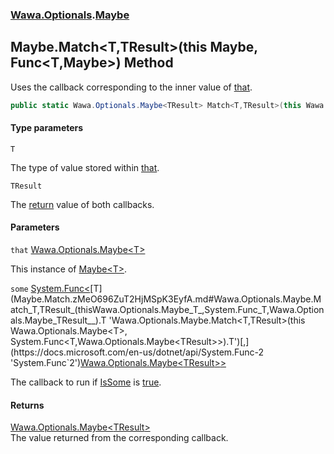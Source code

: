 ### [Wawa.Optionals](Wawa.Optionals.md 'Wawa.Optionals').[Maybe](Maybe.md 'Wawa.Optionals.Maybe')

## Maybe.Match<T,TResult>(this Maybe<T>, Func<T,Maybe<TResult>>) Method

Uses the callback corresponding to the inner value of [that](Maybe.Match.zMeO696ZuT2HjMSpK3EyfA.md#Wawa.Optionals.Maybe.Match_T,TResult_(thisWawa.Optionals.Maybe_T_,System.Func_T,Wawa.Optionals.Maybe_TResult__).that 'Wawa.Optionals.Maybe.Match<T,TResult>(this Wawa.Optionals.Maybe<T>, System.Func<T,Wawa.Optionals.Maybe<TResult>>).that').

```csharp
public static Wawa.Optionals.Maybe<TResult> Match<T,TResult>(this Wawa.Optionals.Maybe<T> that, System.Func<T,Wawa.Optionals.Maybe<TResult>> some);
```
#### Type parameters

<a name='Wawa.Optionals.Maybe.Match_T,TResult_(thisWawa.Optionals.Maybe_T_,System.Func_T,Wawa.Optionals.Maybe_TResult__).T'></a>

`T`

The type of value stored within [that](Maybe.Match.zMeO696ZuT2HjMSpK3EyfA.md#Wawa.Optionals.Maybe.Match_T,TResult_(thisWawa.Optionals.Maybe_T_,System.Func_T,Wawa.Optionals.Maybe_TResult__).that 'Wawa.Optionals.Maybe.Match<T,TResult>(this Wawa.Optionals.Maybe<T>, System.Func<T,Wawa.Optionals.Maybe<TResult>>).that').

<a name='Wawa.Optionals.Maybe.Match_T,TResult_(thisWawa.Optionals.Maybe_T_,System.Func_T,Wawa.Optionals.Maybe_TResult__).TResult'></a>

`TResult`

The [return](https://docs.microsoft.com/en-us/dotnet/csharp/language-reference/keywords/return 'https://docs.microsoft.com/en-us/dotnet/csharp/language-reference/keywords/return') value of both callbacks.
#### Parameters

<a name='Wawa.Optionals.Maybe.Match_T,TResult_(thisWawa.Optionals.Maybe_T_,System.Func_T,Wawa.Optionals.Maybe_TResult__).that'></a>

`that` [Wawa.Optionals.Maybe&lt;](Maybe_T_.md 'Wawa.Optionals.Maybe<T>')[T](Maybe.Match.zMeO696ZuT2HjMSpK3EyfA.md#Wawa.Optionals.Maybe.Match_T,TResult_(thisWawa.Optionals.Maybe_T_,System.Func_T,Wawa.Optionals.Maybe_TResult__).T 'Wawa.Optionals.Maybe.Match<T,TResult>(this Wawa.Optionals.Maybe<T>, System.Func<T,Wawa.Optionals.Maybe<TResult>>).T')[&gt;](Maybe_T_.md 'Wawa.Optionals.Maybe<T>')

This instance of [Maybe&lt;T&gt;](Maybe_T_.md 'Wawa.Optionals.Maybe<T>').

<a name='Wawa.Optionals.Maybe.Match_T,TResult_(thisWawa.Optionals.Maybe_T_,System.Func_T,Wawa.Optionals.Maybe_TResult__).some'></a>

`some` [System.Func&lt;](https://docs.microsoft.com/en-us/dotnet/api/System.Func-2 'System.Func`2')[T](Maybe.Match.zMeO696ZuT2HjMSpK3EyfA.md#Wawa.Optionals.Maybe.Match_T,TResult_(thisWawa.Optionals.Maybe_T_,System.Func_T,Wawa.Optionals.Maybe_TResult__).T 'Wawa.Optionals.Maybe.Match<T,TResult>(this Wawa.Optionals.Maybe<T>, System.Func<T,Wawa.Optionals.Maybe<TResult>>).T')[,](https://docs.microsoft.com/en-us/dotnet/api/System.Func-2 'System.Func`2')[Wawa.Optionals.Maybe&lt;](Maybe_T_.md 'Wawa.Optionals.Maybe<T>')[TResult](Maybe.Match.zMeO696ZuT2HjMSpK3EyfA.md#Wawa.Optionals.Maybe.Match_T,TResult_(thisWawa.Optionals.Maybe_T_,System.Func_T,Wawa.Optionals.Maybe_TResult__).TResult 'Wawa.Optionals.Maybe.Match<T,TResult>(this Wawa.Optionals.Maybe<T>, System.Func<T,Wawa.Optionals.Maybe<TResult>>).TResult')[&gt;](Maybe_T_.md 'Wawa.Optionals.Maybe<T>')[&gt;](https://docs.microsoft.com/en-us/dotnet/api/System.Func-2 'System.Func`2')

The callback to run if [IsSome](Maybe_T_.IsSome.md 'Wawa.Optionals.Maybe<T>.IsSome') is [true](https://docs.microsoft.com/en-us/dotnet/csharp/language-reference/builtin-types/bool 'https://docs.microsoft.com/en-us/dotnet/csharp/language-reference/builtin-types/bool').

#### Returns
[Wawa.Optionals.Maybe&lt;](Maybe_T_.md 'Wawa.Optionals.Maybe<T>')[TResult](Maybe.Match.zMeO696ZuT2HjMSpK3EyfA.md#Wawa.Optionals.Maybe.Match_T,TResult_(thisWawa.Optionals.Maybe_T_,System.Func_T,Wawa.Optionals.Maybe_TResult__).TResult 'Wawa.Optionals.Maybe.Match<T,TResult>(this Wawa.Optionals.Maybe<T>, System.Func<T,Wawa.Optionals.Maybe<TResult>>).TResult')[&gt;](Maybe_T_.md 'Wawa.Optionals.Maybe<T>')  
The value returned from the corresponding callback.